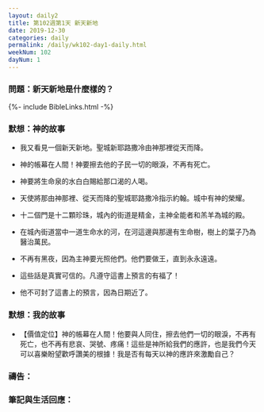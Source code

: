 ```yaml
---
layout: daily2
title: 第102週第1天 新天新地
date: 2019-12-30
categories: daily
permalink: /daily/wk102-day1-daily.html
weekNum: 102
dayNum: 1
---
```


### 問題：新天新地是什麼樣的？

{%- include BibleLinks.html -%}

### 默想：神的故事
+ 我又看見一個新天新地。聖城新耶路撒冷由神那裡從天而降。

+ 神的帳幕在人間！神要擦去他的子民一切的眼淚，不再有死亡。

+ 神要將生命泉的水白白賜給那口渴的人喝。

+ 天使將那由神那裡、從天而降的聖城耶路撒冷指示約翰。城中有神的榮耀。

+ 十二個門是十二顆珍珠，城內的街道是精金，主神全能者和羔羊為城的殿。

+ 在城內街道當中一道生命水的河，在河這邊與那邊有生命樹，樹上的葉子乃為醫治萬民。

+ 不再有黑夜，因為主神要光照他們。他們要做王，直到永永遠遠。

+ 這些話是真實可信的。凡遵守這書上預言的有福了！

+ 他不可封了這書上的預言，因為日期近了。


### 默想：我的故事
+ 【價值定位】神的帳幕在人間！他要與人同住，擦去他們一切的眼淚，不再有死亡，也不再有悲哀、哭號、疼痛！這些是神所給我們的應許，也是我們今天可以喜樂盼望歡呼讚美的根據！我是否有每天以神的應許來激勵自己？


### 禱告：

### 筆記與生活回應：

